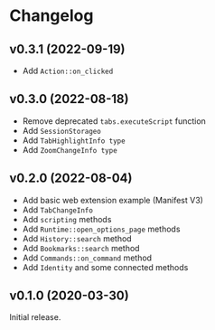 # Changelog

## v0.3.1 (2022-09-19)

- Add `Action::on_clicked`

## v0.3.0 (2022-08-18)

- Remove deprecated `tabs.executeScript` function
- Add `SessionStorageo`
- Add `TabHighlightInfo type`
- Add `ZoomChangeInfo type`

## v0.2.0 (2022-08-04)

- Add basic web extension example (Manifest V3)
- Add `TabChangeInfo`
- Add `scripting` methods
- Add `Runtime::open_options_page` methods
- Add `History::search` method
- Add `Bookmarks::search` method
- Add `Commands::on_command` method
- Add `Identity` and some connected methods

## v0.1.0 (2020-03-30)

Initial release.
